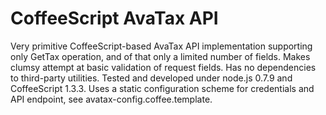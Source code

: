 # CoffeeScript AvaTax API
Very primitive CoffeeScript-based AvaTax API implementation supporting only GetTax operation, and of that only a limited number of fields. Makes clumsy attempt at basic validation of request fields. Has no dependencies to third-party utilities. Tested and developed under node.js 0.7.9 and CoffeeScript 1.3.3. Uses a static configuration scheme for credentials and API endpoint, see avatax-config.coffee.template.
